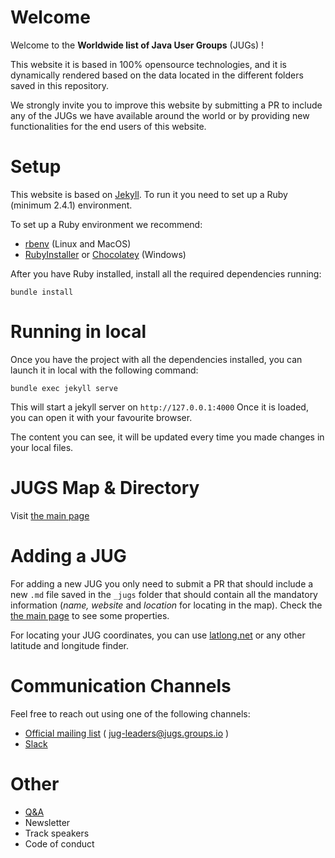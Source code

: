 # Welcome
Welcome to the **Worldwide list of Java User Groups** (JUGs) !

This website it is based in 100% opensource technologies, and it is dynamically rendered based on the data located in the different folders saved in this repository.

We strongly invite you to improve this website by submitting a PR to include any of the JUGs we have available around the world or by providing new functionalities for the end users of this website.

# Setup
This website is based on [Jekyll](https://jekyllrb.com). To run it you need to set up a Ruby (minimum 2.4.1) environment.

To set up a Ruby environment we recommend:
* [rbenv](https://github.com/rbenv/rbenv) (Linux and MacOS)
* [RubyInstaller](https://rubyinstaller.org/) or [Chocolatey](https://chocolatey.org/) (Windows)

After you have Ruby installed, install all the required dependencies running:
```
bundle install
```

# Running in local
Once you have the project with all the dependencies installed, you can launch it in local with the following command:
```
bundle exec jekyll serve
```
This will start a jekyll server on `http://127.0.0.1:4000` Once it is loaded, you can open it with your favourite browser.

The content you can see, it will be updated every time you made changes in your local files.

# JUGS Map & Directory
Visit [the main page](index.html)

# Adding a JUG
For adding a new JUG you only need to submit a PR that should include a new `.md` file saved in the `_jugs` folder that should contain all the mandatory information (_name, website_ and _location_ for locating in the map). Check the [the main page](index.html) to see some properties.

For locating your JUG coordinates, you can use [latlong.net](https://www.latlong.net/) or any other latitude and longitude finder. 

#  Communication Channels
Feel free to reach out using one of the following channels:
  
* [Official mailing list](https://jugs.groups.io/g/jug-leaders) ( jug-leaders@jugs.groups.io )
* [Slack](https://jugleaders.slack.com)

# Other
* [Q&A](qa.md)
* Newsletter
* Track speakers
* Code of conduct
